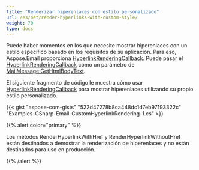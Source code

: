 ```yaml
---
title: "Renderizar hiperenlaces con estilo personalizado"
url: /es/net/render-hyperlinks-with-custom-style/
weight: 70
type: docs
---
```


Puede haber momentos en los que necesite mostrar hiperenlaces con un estilo específico basado en los requisitos de su aplicación. Para eso, Aspose.Email proporciona [HyperlinkRenderingCallback](https://reference.aspose.com/email/net/aspose.email/hyperlinkrenderingcallback/). Puede pasar el [HyperlinkRenderingCallback](https://reference.aspose.com/email/net/aspose.email/hyperlinkrenderingcallback/) como un parámetro de [MailMessage.GetHtmlBodyText](https://reference.aspose.com/email/net/aspose.email/mailmessage/gethtmlbodytext/#gethtmlbodytext).

El siguiente fragmento de código le muestra cómo usar [HyperlinkRenderingCallback](https://reference.aspose.com/email/net/aspose.email/hyperlinkrenderingcallback/) para mostrar hiperenlaces utilizando su propio estilo personalizado.

{{< gist "aspose-com-gists" "522d47278b8ca448dc1d7eb97193322c" "Examples-CSharp-Email-CustomHyperlinkRendering-1.cs" >}}

{{% alert color="primary" %}} 

Los métodos RenderHyperlinkWithHref y RenderHyperlinkWithoutHref están destinados a demostrar la renderización de hiperenlaces y no están destinados para uso en producción.

{{% /alert %}}